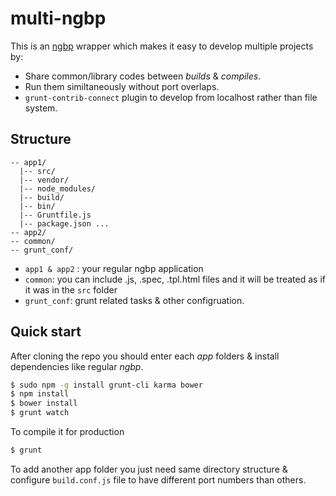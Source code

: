 multi-ngbp
=========

This is an [ngbp](github.com/ngbp/ngbp) wrapper which makes it easy to develop multiple projects by:

  - Share common/library codes between *builds* & *compiles*.
  - Run them similtaneously without port overlaps.
  - ```grunt-contrib-connect``` plugin to develop from localhost rather than file system.

Structure
---------
```
-- app1/
  |-- src/
  |-- vendor/
  |-- node_modules/
  |-- build/
  |-- bin/
  |-- Gruntfile.js
  |-- package.json ...
-- app2/ 
-- common/
-- grunt_conf/
```

  - ```app1 & app2``` : your regular ngbp application
  - ```common```: you can include .js, .spec, .tpl.html files and it will be treated as if it was in the ```src``` folder
  - ```grunt_conf```: grunt related tasks & other configruation.

Quick start
--------------
After cloning the repo you should enter each *app* folders & install dependencies like regular *ngbp*.  
 
```sh
$ sudo npm -g install grunt-cli karma bower
$ npm install
$ bower install
$ grunt watch
```

To compile it for production

```sh
$ grunt
```

To add another app folder you just need same directory structure & configure ```build.conf.js``` file to have different port numbers than others.


